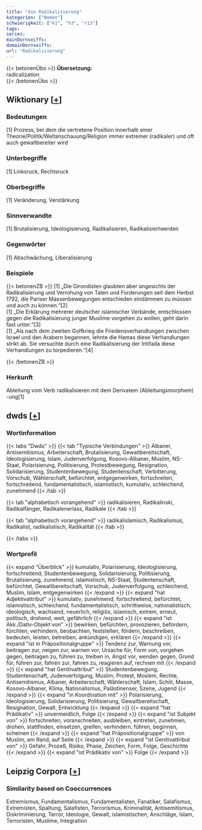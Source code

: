 ```yaml
---
title: "die Radikalisierung"
kategorien: ["Nomen"]
schwierigkeit: ["k1", "h3", "r13"]
tags:
series:
mainDornseiffs:
domainDornseiffs:
url: "Radikalisierung"
---
```


{{< betonenÜbs >}}
**Übersetzung:**  
radicalization  
{{< /betonenÜbs >}}

## Wiktionary [[+](https://de.wiktionary.org/wiki/Radikalisierung)]

### Bedeutungen
[1] Prozess, bei dem die vertretene Position innerhalb einer Theorie/Politik/Weltanschauung/Religion immer extremer (radikaler) und oft auch gewaltbereiter wird  

### Unterbegriffe
[1] Linksruck, Rechtsruck  

### Oberbegriffe
[1] Veränderung, Verstärkung  

### Sinnverwandte
[1] Brutalisierung, Ideologisierung, Radikalisieren, Radikalisiertwerden  

### Gegenwörter
[1] Abschwächung, Liberalisierung  

### Beispiele
{{< betonenZB >}}
[1] „Die Girondisten glaubten aber angesichts der Radikalisierung und Verrohung von Taten und Forderungen seit dem Herbst 1792, die Pariser Massenbewegungen entschieden eindämmen zu müssen und auch zu können.“[2]  
[1] „Die Erklärung mehrerer deutscher islamischer Verbände, entschlossen gegen die Radikalisierung junger Muslime vorgehen zu wollen, geht darin fast unter.“[3]  
[1] „Als nach dem zweiten Golfkrieg die Friedensverhandlungen zwischen Israel und den Arabern begannen, lehnte die Hamas diese Verhandlungen strikt ab. Sie versuchte durch eine Radikalisierung der Intifada diese Verhandlungen zu torpedieren.“[4]  

{{< /betonenZB >}}
### Herkunft
Ableitung vom Verb radikalisieren mit dem Derivatem (Ableitungsmorphem) -ung[1]  



## dwds [[+](https://www.dwds.de/wb/Radikalisierung)]

### Wortinformation
{{< tabs "Dwds" >}}
{{< tab "Typische Verbindungen" >}}
Albaner, Antisemitismus, Arbeiterschaft, Brutalisierung, Gewaltbereitschaft, Ideologisierung, Islam, Judenverfolgung, Kosovo-Albaner, Muslim, NS-Staat, Polarisierung, Politisierung, Protestbewegung, Resignation, Solidarisierung, Studentenbewegung, Studentenschaft, Verbitterung, Vorschub, Wählerschaft, befürchtet, entgegenwirken, fortschreiten, fortschreitend, fundamentalistisch, islamistisch, kumulativ, schleichend, zunehmend
{{< /tab >}}

{{< tab "alphabetisch vorangehend" >}}
radikalisieren, Radikalinski, Radikalfänger, Radikalenerlass, Radikale
{{< /tab >}}

{{< tab "alphabetisch vorangehend" >}}
radikalislamisch, Radikalismus, Radikalist, radikalistisch, Radikalität
{{< /tab >}}

{{< /tabs >}}

### Wortprofil
{{< expand "Überblick" >}} kumulativ, Polarisierung, Ideologisierung, fortschreitend, Studentenbewegung, Solidarisierung, Politisierung, Brutalisierung, zunehmend, islamistisch, NS-Staat, Studentenschaft, befürchtet, Gewaltbereitschaft, Vorschub, Judenverfolgung, schleichend, Muslim, Islam, entgegenwirken {{< /expand >}}
{{< expand "hat Adjektivattribut" >}} kumulativ, zunehmend, fortschreitend, befürchtet, islamistisch, schleichend, fundamentalistisch, schrittweise, nationalistisch, ideologisch, wachsend, neuerlich, religiös, islamisch, extrem, erneut, politisch, drohend, weit, gefährlich {{< /expand >}}
{{< expand "ist Akk./Dativ-Objekt von" >}} bewirken, befürchten, provozieren, befördern, fürchten, verhindern, beobachten, feststellen, fördern, beschreiben, bedeuten, leisten, betreiben, ankündigen, erklären {{< /expand >}}
{{< expand "ist in Präpositionalgruppe" >}} Tendenz zur, Warnung vor, beitragen zur, neigen zur, warnen vor, Ursache für, Form von, vorgehen gegen, beitragen zu, führen zu, treiben in, Angst vor, wenden gegen, Grund für, führen zur, fahren zur, fahren zu, reagieren auf, rechnen mit {{< /expand >}}
{{< expand "hat Genitivattribut" >}} Studentenbewegung, Studentenschaft, Judenverfolgung, Muslim, Protest, Moslem, Rechte, Antisemitismus, Albaner, Arbeiterschaft, Wählerschaft, Islam, Schiit, Masse, Kosovo-Albaner, Klima, Nationalismus, Palästinenser, Szene, Jugend {{< /expand >}}
{{< expand "in Koordination mit" >}} Polarisierung, Ideologisierung, Solidarisierung, Politisierung, Gewaltbereitschaft, Resignation, Gewalt, Entwicklung {{< /expand >}}
{{< expand "hat Prädikativ" >}} unvermeidlich, Folge {{< /expand >}}
{{< expand "ist Subjekt von" >}} fortschreiten, voranschreiten, ausbleiben, eintreten, zunehmen, drohen, stattfinden, einsetzen, greifen, verhindern, führen, beginnen, scheinen {{< /expand >}}
{{< expand "hat Präpositionalgruppe" >}} von Muslim, am Rand, auf Seite {{< /expand >}}
{{< expand "ist Genitivattribut von" >}} Gefahr, Prozeß, Risiko, Phase, Zeichen, Form, Folge, Geschichte {{< /expand >}}
{{< expand "ist Prädikativ von" >}} Folge {{< /expand >}}

## Leipzig Corpora [[+](https://corpora.uni-leipzig.de/en/res?word=Radikalisierung&corpusId=deu_newscrawl-public_2018)]


### Similarity based on Cooccurrences
Extremismus, Fundamentalismus, Fundamentalisten, Fanatiker, Salafismus, Extremisten, Spaltung, Salafisten, Terrorismus, Kriminalität, Antisemitismus, Diskriminierung, Terror, Ideologie, Gewalt, islamistischen, Anschläge, Islam, Terroristen, Muslime, Integration

